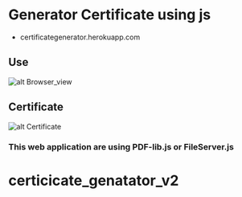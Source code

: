 # Generator Certificate using js
* certificategenerator.herokuapp.com

## Use
  ![alt Browser_view](https://raw.githubusercontent.com/suryapratapsinghsuryavanshi/Certificate-Generator/main/woring.jpg)
  
  
  ## Certificate
   ![alt Certificate](https://raw.githubusercontent.com/suryapratapsinghsuryavanshi/Certificate-Generator/main/cert.jpg)
   
  ### This web application are using PDF-lib.js or FileServer.js 
# certicicate_genatator_v2
